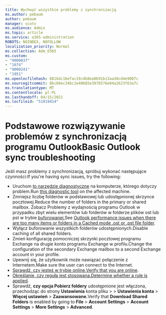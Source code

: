 ```yaml
---
title: Wychwyć wszystkie problemy z synchronizacją
ms.author: pebaum
author: pebaum
manager: scotv
ms.audience: Admin
ms.topic: article
ms.service: o365-administration
ROBOTS: NOINDEX, NOFOLLOW
localization_priority: Normal
ms.collection: Adm_O365
ms.custom:
- "9000037"
- "1674"
- "9000241"
- "1951"
ms.openlocfilehash: 681bdc16efac19c4b8ea0b91b13aa38cd4e9007c
ms.sourcegitcommit: 8bc60ec34bc1e40685e3976576e04a2623f63a7c
ms.translationtype: MT
ms.contentlocale: pl-PL
ms.lasthandoff: 04/15/2021
ms.locfileid: "51819414"
---
```

# <a name="basic-outlook-sync-troubleshooting"></a><span data-ttu-id="14720-102">Podstawowe rozwiązywanie problemów z synchronizacją programu Outlook</span><span class="sxs-lookup"><span data-stu-id="14720-102">Basic Outlook sync troubleshooting</span></span>

<span data-ttu-id="14720-103">Jeśli masz problemy z synchronizacją, spróbuj wykonać następujące czynności:</span><span class="sxs-lookup"><span data-stu-id="14720-103">If you're having sync issues, try the following:</span></span>

- <span data-ttu-id="14720-104">Uruchom [to narzędzie diagnostyczne](https://aka.ms/sara-outlooksendreceive) na komputerze, którego dotyczy problem.</span><span class="sxs-lookup"><span data-stu-id="14720-104">Run [this diagnostic tool](https://aka.ms/sara-outlooksendreceive) on the affected machine.</span></span>
- <span data-ttu-id="14720-105">Zmniejsz liczbę folderów w podstawowej lub udostępnionej skrzynce pocztowej.</span><span class="sxs-lookup"><span data-stu-id="14720-105">Reduce the number of folders in the primary or shared mailbox.</span></span> <span data-ttu-id="14720-106">Zobacz Problemy z wydajnością programu Outlook w przypadku zbyt wielu elementów lub folderów w folderze plików ost lub pst w trybie [buforowanej.](https://support.microsoft.com/help/2768656/outlook-performance-issues-when-there-are-too-many-items-or-folders-in)</span><span class="sxs-lookup"><span data-stu-id="14720-106">See [Outlook performance issues when there are too many items or folders in a Cached mode .ost or .pst file folder](https://support.microsoft.com/help/2768656/outlook-performance-issues-when-there-are-too-many-items-or-folders-in).</span></span>
- <span data-ttu-id="14720-107">Wyłącz buforowanie wszystkich folderów udostępnionych.</span><span class="sxs-lookup"><span data-stu-id="14720-107">Disable caching of all shared folders.</span></span>
- <span data-ttu-id="14720-108">Zmień konfigurację pomocniczej skrzynki pocztowej programu Exchange na drugie konto programu Exchange w profilu.</span><span class="sxs-lookup"><span data-stu-id="14720-108">Change the configuration of the secondary Exchange mailbox to a second Exchange account in your profile.</span></span>
- <span data-ttu-id="14720-109">Upewnij się, że użytkownik może nawiązać połączenie z Internetem.</span><span class="sxs-lookup"><span data-stu-id="14720-109">Make sure the user can connect to the Internet.</span></span> 
- <span data-ttu-id="14720-110">[Sprawdź, czy jesteś w trybie online.](https://support.office.com/article/2460e4a8-16c7-47fc-b204-b1549275aac9)</span><span class="sxs-lookup"><span data-stu-id="14720-110">[Verify that you are online](https://support.office.com/article/2460e4a8-16c7-47fc-b204-b1549275aac9).</span></span>
- <span data-ttu-id="14720-111">[Określanie, czy reguła jest stosowana.](https://support.office.com/article/C24F5DEA-9465-4DF4-AD17-A50704D66C59)</span><span class="sxs-lookup"><span data-stu-id="14720-111">[Determine whether a rule is applied](https://support.office.com/article/C24F5DEA-9465-4DF4-AD17-A50704D66C59).</span></span>
- <span data-ttu-id="14720-112">Sprawdź, **czy opcja Pobierz foldery** udostępnione jest włączona, przechodząc do strony **Ustawienia** konta pliku  >    >  **Ustawienia konta**  >  **Więcej ustawień**  >  **Zaawansowane.**</span><span class="sxs-lookup"><span data-stu-id="14720-112">Verify that **Download Shared Folders** is enabled by going to **File** > **Account Settings** > **Account Settings** > **More Settings** > **Advanced**.</span></span>
